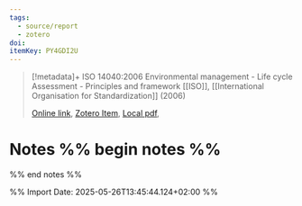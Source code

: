 ```yaml
---
tags:
  - source/report
  - zotero
doi: 
itemKey: PY4GDI2U
---
```

>[!metadata]+
> ISO 14040:2006 Environmental management - Life cycle Assessment - Principles and framework
> [[ISO]], 
> [[International Organisation for Standardization]] (2006)
> 
> [Online link](), [Zotero Item](zotero://select/library/items/PY4GDI2U), [Local pdf](file://C:/Users/aburg/Documents/references/zotero/storage/HJFUXRGW/_ISO14040_ENG.pdf), 

# Notes %% begin notes %%

%% end notes %%




%% Import Date: 2025-05-26T13:45:44.124+02:00 %%
